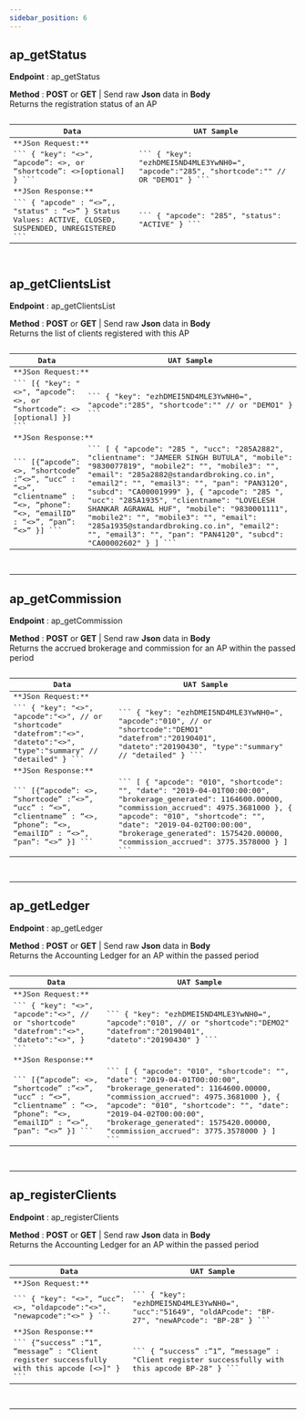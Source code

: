 ```yaml
---
sidebar_position: 6
---
```



## ap_getStatus
**Endpoint** : ap_getStatus

**Method** : **POST** or **GET**   |  Send raw **Json** data in **Body**  
Returns the registration status of an AP
<pre language="html">
<table style={{"width":"100%"}}>
  <thead style={{"height":"25px","padding":"10px"}}>
  <tr>
  <th> Data </th>
  <th> UAT Sample </th>
  </tr>
 </thead>

  <tbody>
    <tr>
      <td colspan="2">**JSon Request:**</td>
    </tr>
    <tr>
    <td>
      ```
{
   "key": "<<RestAPI Key>>",
   “apcode”: <<SharePro AP code>>,
       or
   “shortcode”: <<shortcode of AP>>[optional]
}
      ```
    </td>
    <td>
      ```
{
"key": "ezhDMEI5ND4MLE3YwNH0=",
"apcode":"285",
"shortcode":""   // OR "DEMO1"
}
      ```
    </td>
    </tr>

    <tr  style={{"height":"20px","padding":"10px"}}>
      <td colspan="2">**JSon Response:**</td>
    </tr>
    <tr>
      <td>
        ```
{
      "apcode" : “<<apcode>>”,,
      "status" : “<<status>>”
}

Status Values:
ACTIVE, CLOSED, SUSPENDED, UNREGISTERED
        ```
      </td>
      <td>
        ```
{
    "apcode": "285",
    "status": "ACTIVE"
}
        ```
      </td>
    </tr>
  </tbody>
</table>
</pre>

## ap_getClientsList
**Endpoint** : ap_getClientsList

**Method** : **POST** or **GET**   |  Send raw **Json** data in **Body**  
Returns the list of clients registered with this AP
<pre language="html">
<table style={{"width":"100%"}}>
  <thead style={{"height":"25px","padding":"10px"}}>
  <tr>
  <th> Data </th>
  <th> UAT Sample </th>
  </tr>
 </thead>

  <tbody>
    <tr>
      <td colspan="2">**JSon Request:**</td>
    </tr>
    <tr>
    <td>
      ```
[{
    "key": "<<RestAPI Key>>",
    “apcode”: <<SharePro AP code>>,
       or
    “shortcode”: <<shortcode of AP>>[optional]
}]
      ```
    </td>
    <td>
      ```
{
"key": "ezhDMEI5ND4MLE3YwNH0=",
"apcode":"285",
"shortcode":""   // or "DEMO1"
}
      ```
    </td>
    </tr>

    <tr  style={{"height":"20px","padding":"10px"}}>
    <td colspan="2">**JSon Response:**</td>
    </tr>
    <tr>
    <td>
        ```
[{“apcode”: <<apcode>>,
 “shortcode” :”<<shortcode>>”,
 “ucc” : “<<ucc>>”,
 “clientname” : “<<Client Name>>,
 “phone”: “<<phone”>>,
 “emailID” : “<<emailId>>”,
 “pan”: “<<Clients PAN>>”
}]
        ```
      </td>
      <td>
        ```
  [
    {
        "apcode": "285  ",
        "ucc": "285A2882",
        "clientname": "JAMEER SINGH BUTULA",
        "mobile": "9830077819",
        "mobile2": "",
        "mobile3": "",
        "email": "285a2882@standardbroking.co.in",
        "email2": "",
        "email3": "",
        "pan": "PAN3120",
        "subcd": "CA00001999"
    },
    {
        "apcode": "285  ",
        "ucc": "285A1935",
        "clientname": "LOVELESH SHANKAR AGRAWAL HUF",
        "mobile": "9830001111",
        "mobile2": "",
        "mobile3": "",
        "email": "285a1935@standardbroking.co.in",
        "email2": "",
        "email3": "",
        "pan": "PAN4120",
        "subcd": "CA00002602"
    }
]
        ```
      </td>
    </tr>
  </tbody>
</table>
</pre>

___

## ap_getCommission
**Endpoint** : ap_getCommission

**Method** : **POST** or **GET**   |  Send raw **Json** data in **Body**  
Returns the accrued brokerage and commission for an AP within the passed period
<pre language="html">
<table style={{"width":"100%"}}>
  <thead style={{"height":"25px","padding":"10px"}}>
  <tr>
  <th> Data </th>
  <th> UAT Sample </th>
  </tr>
 </thead>

  <tbody>
    <tr>
      <td colspan="2">**JSon Request:**</td>
    </tr>
    <tr>
    <td>
      ```
{
"key": "<<apiKey>>",
"apcode":"<<apcode>>",  // or "shortcode"
"datefrom":"<<yyyymmdd>>",
"dateto":"<<yyyymmdd>>",
"type":"summary"  // "detailed"
}
      ```
    </td>
    <td>
      ```
{
"key": "ezhDMEI5ND4MLE3YwNH0=",
"apcode":"010",  // or "shortcode":"DEMO1"
"datefrom":"20190401",
"dateto":"20190430",
"type":"summary"  // "detailed"
}
      ```
    </td>
    </tr>

    <tr  style={{"height":"20px","padding":"10px"}}>
      <td colspan="2">**JSon Response:**</td>
    </tr>
    <tr>
      <td>
        ```
[{“apcode”: <<apcode>>,
 “shortcode” :”<<shortcode>>”,
 “ucc” : “<<ucc>>”,
 “clientname” : “<<Client Name>>,
 “phone”: “<<phone”>>,
 “emailID” : “<<emailId>>”,
 “pan”: “<<Clients PAN>>”
}]
        ```
      </td>
      <td>
        ```
[
    {
        "apcode": "010",
        "shortcode": "",
        "date": "2019-04-01T00:00:00",
        "brokerage_generated": 1164600.00000,
        "commission_accrued": 4975.3681000
    },
    {
        "apcode": "010",
        "shortcode": "",
        "date": "2019-04-02T00:00:00",
        "brokerage_generated": 1575420.00000,
        "commission_accrued": 3775.3578000
    }
]
        ```
      </td>
    </tr>
  </tbody>
</table>
</pre>

___

## ap_getLedger
**Endpoint** : ap_getLedger

**Method** : **POST** or **GET**   |  Send raw **Json** data in **Body**  
Returns the Accounting Ledger for an AP within the passed period
<pre language="html">
<table style={{"width":"100%"}}>
  <thead style={{"height":"25px","padding":"10px"}}>
  <tr>
  <th> Data </th>
  <th> UAT Sample </th>
  </tr>
 </thead>

  <tbody>
    <tr>
      <td colspan="2">**JSon Request:**</td>
    </tr>
    <tr>
    <td>
      ```
{
"key": "<<apiKey>>",
"apcode":"<<apcode>>",  // or "shortcode"
"datefrom":"<<yyyymmdd>>",
"dateto":"<<yyyymmdd>>",
}
      ```
    </td>
      <td>
      ```
{
"key": "ezhDMEI5ND4MLE3YwNH0=",
"apcode":"010",  // or "shortcode":"DEMO2"
"datefrom":"20190401",
"dateto":"20190430"
}
      ```
    </td>
    </tr>

    <tr  style={{"height":"20px","padding":"10px"}}>
      <td colspan="2">**JSon Response:**</td>
    </tr>
    <tr>
      <td>
        ```
[{“apcode”: <<apcode>>,
 “shortcode” :”<<shortcode>>”,
 “ucc” : “<<ucc>>”,
 “clientname” : “<<Client Name>>,
 “phone”: “<<phone”>>,
 “emailID” : “<<emailId>>”,
 “pan”: “<<Clients PAN>>”
}] 
        ```
      </td>
      <td>
        ```
[
    {
        "apcode": "010",
        "shortcode": "",
        "date": "2019-04-01T00:00:00",
        "brokerage_generated": 1164600.00000,
        "commission_accrued": 4975.3681000
    },
    {
        "apcode": "010",
        "shortcode": "",
        "date": "2019-04-02T00:00:00",
        "brokerage_generated": 1575420.00000,
        "commission_accrued": 3775.3578000
    }
]
        ```
      </td>
    </tr>
  </tbody>
</table>
</pre>

___

## ap_registerClients
**Endpoint** : ap_registerClients

**Method** : **POST** or **GET**   |  Send raw **Json** data in **Body**  
Returns the Accounting Ledger for an AP within the passed period
<pre language="html">
<table style={{"width":"100%"}}>
  <thead style={{"height":"25px","padding":"10px"}}>
  <tr>
  <th> Data </th>
  <th> UAT Sample </th>
  </tr>
 </thead>

  <tbody>
    <tr>
      <td colspan="2">**JSon Request:**</td>
    </tr>
    <tr>
    <td>
      ```
{
"key": "<<apiKey>>",
“ucc”: <<ucc>>,
"oldapcode":"<<oldapcode>>",  
"newapcode":"<<newapcode>>"
}
      ```
    </td>
    <td>
      ```
{
  "key": "ezhDMEI5ND4MLE3YwNH0=",
  "ucc":"51649",
  "oldAPcode": "BP-27",
  "newAPcode": "BP-28"
}
      ```
    </td>
    </tr>

    <tr  style={{"height":"20px","padding":"10px"}}>
      <td colspan="2">**JSon Response:**</td>
    </tr>
    <tr>
      <td>
        ```
{“success” :”1”,
 “message” : "Client register successfully with this apcode [<<apcode>>]"
}
        ```
      </td>
      <td>
        ```
{ “success” :”1”,
 “message” : "Client register successfully with this apcode BP-28"
}
        ```
      </td>
    </tr>
  </tbody>
</table>
</pre>

____

